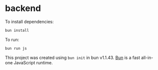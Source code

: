 # backend

To install dependencies:

```bash
bun install
```

To run:

```bash
bun run js
```

This project was created using `bun init` in bun v1.1.43. [Bun](https://bun.sh) is a fast all-in-one JavaScript runtime.
